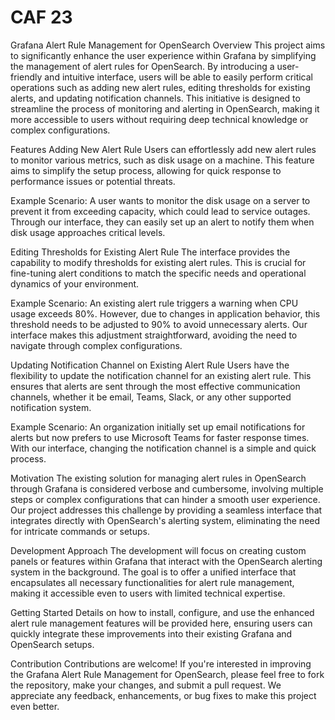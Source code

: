 # CAF 23
Grafana Alert Rule Management for OpenSearch
Overview
This project aims to significantly enhance the user experience within Grafana by simplifying the management of alert rules for OpenSearch. By introducing a user-friendly and intuitive interface, users will be able to easily perform critical operations such as adding new alert rules, editing thresholds for existing alerts, and updating notification channels. This initiative is designed to streamline the process of monitoring and alerting in OpenSearch, making it more accessible to users without requiring deep technical knowledge or complex configurations.

Features
Adding New Alert Rule
Users can effortlessly add new alert rules to monitor various metrics, such as disk usage on a machine. This feature aims to simplify the setup process, allowing for quick response to performance issues or potential threats.

Example Scenario: A user wants to monitor the disk usage on a server to prevent it from exceeding capacity, which could lead to service outages. Through our interface, they can easily set up an alert to notify them when disk usage approaches critical levels.

Editing Thresholds for Existing Alert Rule
The interface provides the capability to modify thresholds for existing alert rules. This is crucial for fine-tuning alert conditions to match the specific needs and operational dynamics of your environment.

Example Scenario: An existing alert rule triggers a warning when CPU usage exceeds 80%. However, due to changes in application behavior, this threshold needs to be adjusted to 90% to avoid unnecessary alerts. Our interface makes this adjustment straightforward, avoiding the need to navigate through complex configurations.

Updating Notification Channel on Existing Alert Rule
Users have the flexibility to update the notification channel for an existing alert rule. This ensures that alerts are sent through the most effective communication channels, whether it be email, Teams, Slack, or any other supported notification system.

Example Scenario: An organization initially set up email notifications for alerts but now prefers to use Microsoft Teams for faster response times. With our interface, changing the notification channel is a simple and quick process.

Motivation
The existing solution for managing alert rules in OpenSearch through Grafana is considered verbose and cumbersome, involving multiple steps or complex configurations that can hinder a smooth user experience. Our project addresses this challenge by providing a seamless interface that integrates directly with OpenSearch's alerting system, eliminating the need for intricate commands or setups.

Development Approach
The development will focus on creating custom panels or features within Grafana that interact with the OpenSearch alerting system in the background. The goal is to offer a unified interface that encapsulates all necessary functionalities for alert rule management, making it accessible even to users with limited technical expertise.

Getting Started
Details on how to install, configure, and use the enhanced alert rule management features will be provided here, ensuring users can quickly integrate these improvements into their existing Grafana and OpenSearch setups.

Contribution
Contributions are welcome! If you're interested in improving the Grafana Alert Rule Management for OpenSearch, please feel free to fork the repository, make your changes, and submit a pull request. We appreciate any feedback, enhancements, or bug fixes to make this project even better.
